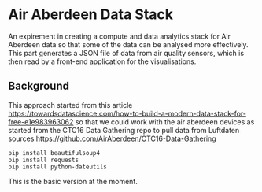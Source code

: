 # Air Aberdeen Data Stack 
An expirement in creating a compute and data analytics stack for Air Aberdeen data so that some of the data can be analysed more effectively. This part generates a JSON file of data from air quality sensors, which is then read by a front-end application for the visualisations.

## Background
This approach started from this article 
https://towardsdatascience.com/how-to-build-a-modern-data-stack-for-free-e1e983963062 so that we could work with the air aberdeen devices as started from the CTC16 Data Gathering repo to pull data from Luftdaten sources
https://github.com/AirAberdeen/CTC16-Data-Gathering 

    pip install beautifulsoup4
    pip install requests
    pip install python-dateutils


This is the basic version at the moment.



